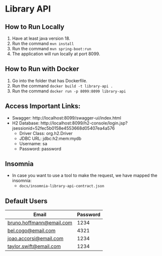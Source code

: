 # Library API

## How to Run Locally
1. Have at least java version 18.
2. Run the command ``mvn install``
3. Run the command ``mvn spring-boot:run``
4. The application will run locally at port 8099.

## How to Run with Docker
1. Go into the folder that has Dockerfile.
2. Run the command ``docker build -t library-api .``
3. Run the command `docker run -p 8099:8099 library-api`

## Access Important Links:
- Swagger: http://localhost:8099/swagger-ui/index.html
- H2 Database: http://localhost:8099/h2-console/login.jsp?jsessionid=52fec5b0158e4553668d05407ea4a576
  - Driver Class: org.h2.Driver
  - JDBC URL: jdbc:h2:mem:mydb
  - Username: sa
  - Password: password

## Insomnia
- In case you want to use a tool to make the request, we have mapped the insomnia:
  - `docs/insomnia-library-api-contract.json`

## Default Users

| Email                    | Password |
|--------------------------|----------|
| bruno.hoffmann@email.com | 1234     |
| bel.cogo@email.com       | 4321     |
| joao.accorsi@email.com   | 1234     |
| taylor.swift@email.com   | 1234     |
